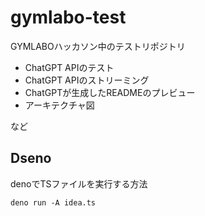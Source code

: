 # gymlabo-test
GYMLABOハッカソン中のテストリポジトリ

- ChatGPT APIのテスト
- ChatGPT APIのストリーミング
- ChatGPTが生成したREADMEのプレビュー
- アーキテクチャ図

など

## Dseno
denoでTSファイルを実行する方法  
```
deno run -A idea.ts   
```
